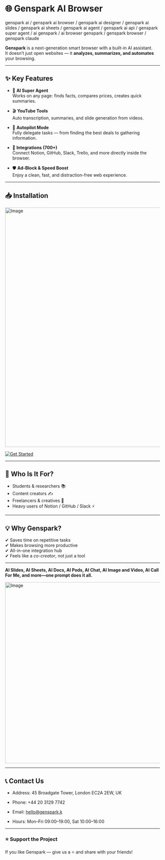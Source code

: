 # 🌐 Genspark AI Browser

genspark ai / genspark ai browser / genspark ai designer / genspark ai slides / genspark ai sheets / genspark ai agent / genspark ai api / genspark super agent / ai genspark / ai browser genspark / genspark browser / genspark claude

**Genspark** is a next-generation smart browser with a built-in AI assistant.  
It doesn’t just open websites — it **analyzes, summarizes, and automates** your browsing.

---

## ✨ Key Features

- 🤖 **AI Super Agent**  
  Works on any page: finds facts, compares prices, creates quick summaries.

- 🎬 **YouTube Tools**  
  Auto transcription, summaries, and slide generation from videos.

- 🚀 **Autopilot Mode**  
  Fully delegate tasks — from finding the best deals to gathering information.

- 🔗 **Integrations (700+)**  
  Connect Notion, GitHub, Slack, Trello, and more directly inside the browser.

- 🛡 **Ad-Block & Speed Boost**  
  Enjoy a clean, fast, and distraction-free web experience.

---

## 📥 Installation

<img width="2531" height="776" alt="Image" src="https://github.com/user-attachments/assets/c47731b9-f313-48a5-9449-231bf8411c63" />

[![Get Started](https://img.shields.io/badge/Get%20Started-Now-blue?style=for-the-badge)](https://tr.ee/AnBmYK)

---

## 👤 Who Is It For?

- Students & researchers 📚  
- Content creators ✍️  
- Freelancers & creatives 🎨  
- Heavy users of Notion / GitHub / Slack ⚡

---

## 💡 Why Genspark?

✔ Saves time on repetitive tasks  
✔ Makes browsing more productive  
✔ All-in-one integration hub  
✔ Feels like a *co-creator*, not just a tool  


---

**AI Slides, AI Sheets, AI Docs, AI Pods, AI Chat, AI Image and Video, AI Call For Me, and more—one prompt does it all.**

<img width="1200" height="587" alt="Image" src="https://github.com/user-attachments/assets/bf6e362e-cd50-4499-a298-f2a7bbc22522" />

---

## 📞 Contact Us

- Address: 45 Broadgate Tower, London EC2A 2EW, UK

- Phone: +44 20 3129 7742

- Email: hello@genspark.k

- Hours: Mon–Fri 09:00–19:00, Sat 10:00–16:00

---

### ⭐ Support the Project  
If you like Genspark — give us a ⭐ and share with your friends!
